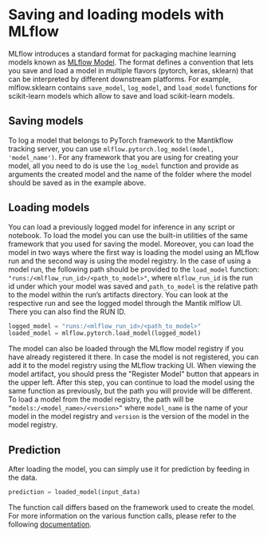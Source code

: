 # Saving and loading models with MLflow

MLflow introduces a standard format for packaging machine learning models known as 
[MLflow Model](https://www.mlflow.org/docs/latest/models.html). 
The format defines a convention that lets you save and load a model in 
multiple flavors (pytorch, keras, sklearn) that can be interpreted by different 
downstream platforms. For example, mlflow.sklearn contains `save_model`, `log_model`, 
and `load_model` functions for scikit-learn models which allow to save and load 
scikit-learn models.

## Saving models
 
To log a model that belongs to PyTorch framework to the Mantikflow tracking server, 
you can use `mlflow.pytorch.log_model(model, 'model_name')`. For any framework that 
you are using for creating your model, all you need to do is use the `log_model` 
function and provide as arguments the created model and the name of the folder where 
the model should be saved as in the example above.


## Loading models
 
You can load a previously logged model for inference in any script or notebook. 
To load the model you can use the built-in utilities of the same framework that you 
used for saving the model. Moreover, you can load the model in two ways where the 
first way is loading the model using an MLflow run and the second way is using the 
model registry. In the case of using a model run, the following path should be 
provided to the `load_model` function: `"runs:/<mlflow_run_id>/<path_to_model>"`, 
where `mlflow_run_id` is the run id under which your model was saved and 
`path_to_model` is the relative path to the model within the run’s artifacts directory. 
You can look at the respective run and see the logged model through the Mantik mlflow
UI. There you can also find the RUN ID.  

```python
logged_model = "runs:/<mlflow_run_id>/<path_to_model>"
loaded_model = mlflow.pytorch.load_model(logged_model)
```

The model can also be loaded through the MLflow model registry if you have already 
registered it there. In case the model is not registered, you can add it to the model 
registry using the MLflow tracking UI. When viewing the model artifact, you should 
press the "Register Model" button that appears in the upper left. After this step, 
you can continue to load the model using the same function as previously, but the 
path you will provide will be different. To load a model from the model registry, 
the path will be `“models:/<model_name>/<version>”` where `model_name` is the name 
of your model in the model registry and `version` is the version of the model in the 
model registry. 


## Prediction
  
After loading the model, you can simply use it for prediction by feeding in the data.
  
```python
prediction = loaded_model(input_data)
```
  
The function call differs based on the framework used to create the model. 
For more information on the various function calls, please refer to the 
following [documentation](https://www.mlflow.org/docs/latest/python_api/index.html).
